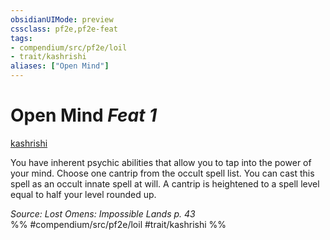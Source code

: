 ```yaml
---
obsidianUIMode: preview
cssclass: pf2e,pf2e-feat
tags:
- compendium/src/pf2e/loil
- trait/kashrishi
aliases: ["Open Mind"]
---
```

# Open Mind  *Feat 1*  
[kashrishi](../../rules/traits/kashrishi-loil.md)  


You have inherent psychic abilities that allow you to tap into the power of your mind. Choose one cantrip from the occult spell list. You can cast this spell as an occult innate spell at will. A cantrip is heightened to a spell level equal to half your level rounded up.

*Source: Lost Omens: Impossible Lands p. 43*  
%% #compendium/src/pf2e/loil #trait/kashrishi %%